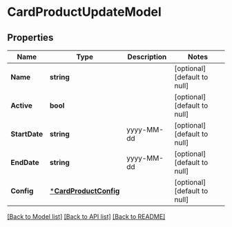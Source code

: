 # CardProductUpdateModel

## Properties
Name | Type | Description | Notes
------------ | ------------- | ------------- | -------------
**Name** | **string** |  | [optional] [default to null]
**Active** | **bool** |  | [optional] [default to null]
**StartDate** | **string** | yyyy-MM-dd | [optional] [default to null]
**EndDate** | **string** | yyyy-MM-dd | [optional] [default to null]
**Config** | [***CardProductConfig**](card_product_config.md) |  | [optional] [default to null]

[[Back to Model list]](../README.md#documentation-for-models) [[Back to API list]](../README.md#documentation-for-api-endpoints) [[Back to README]](../README.md)


